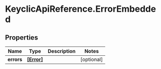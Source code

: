 # KeyclicApiReference.ErrorEmbedded

## Properties
Name | Type | Description | Notes
------------ | ------------- | ------------- | -------------
**errors** | [**[Error]**](Error.md) |  | [optional] 


